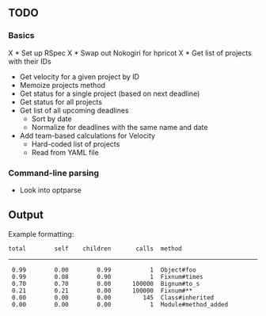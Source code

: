 ## TODO

### Basics

X * Set up RSpec
X * Swap out Nokogiri for hpricot
X * Get list of projects with their IDs
* Get velocity for a given project by ID
* Memoize projects method
* Get status for a single project (based on next deadline)
* Get status for all projects
* Get list of all upcoming deadlines
  * Sort by date
  * Normalize for deadlines with the same name and date
* Add team-based calculations for Velocity
  * Hard-coded list of projects
  * Read from YAML file

### Command-line parsing

* Look into optparse

## Output

Example formatting:

    total        self    children       calls  method
----------------------------------------------------------------
     0.99        0.00        0.99           1  Object#foo
     0.99        0.08        0.90           1  Fixnum#times
     0.70        0.70        0.00      100000  Bignum#to_s
     0.21        0.21        0.00      100000  Fixnum#**
     0.00        0.00        0.00         145  Class#inherited
     0.00        0.00        0.00           1  Module#method_added